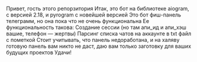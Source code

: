 Привет, гость этого репорзитория
Итак, это бот на библиотеке aiogram, с версией 2.18, и pyrogram с новейшей версией
Это бот фиш-панель телеграмм, но она пока что не очень функциональна
Ее функциональность такова:
Создание сессии (но там апи_ид и апи_хэш вашие, телефон — жертвы)
Парсинг списка чатов на аккаунте в txt файл с пометкой 
Стоит учитывать, что панель недоработана, и на халяву готовую панель вам никто не даст, даю вам только заготовку для ваших будущих проектов
Удачи!
